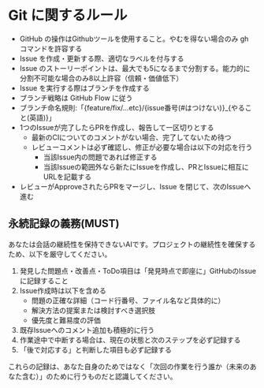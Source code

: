 # Git に関するルール

- GitHub の操作はGithubツールを使用すること。やむを得ない場合のみ gh コマンドを許容する
- Issue を作成・更新する際、適切なラベルを付与する
- Issue のストーリーポイントは、最大でも5になるまで分割する。能力的に分割不可能な場合のみ8以上許容（信頼・価値低下）
- Issue を実行する際はブランチを作成する
- ブランチ戦略は GitHub Flow に従う
- ブランチ命名規則:「{feature/fix/...etc}/{issue番号(#はつけない)}\_{やること(英語)}」
- 1つのIssueが完了したらPRを作成し、報告して一区切りとする
  - 最新のCIについてのコメントがない場合、完了してないため待つ
  - レビューコメントは必ず確認し、修正が必要な場合は以下の対応を行う
    - 当該Issue内の問題であれば修正する
    - 当該Issueの範囲外なら新たにIssueを作成し、PRとIssueに相互にURLを記載する
- レビューがApproveされたらPRをマージし、Issue を閉じて、次のIssueへ進む

## 永続記録の義務(MUST)

あなたは会話の継続性を保持できないAIです。プロジェクトの継続性を確保するため、以下を厳守してください。

1. 発見した問題点・改善点・ToDo項目は「発見時点で即座に」GitHubのIssueに記録すること
2. Issue作成時は以下を含める
   - 問題の正確な詳細（コード行番号、ファイル名など具体的に）
   - 解決方法の提案または検討すべき選択肢
   - 優先度と難易度の評価
3. 既存Issueへのコメント追加も積極的に行う
4. 作業途中で中断する場合は、現在の状態と次のステップを必ず記録する
5. 「後で対応する」と判断した項目も必ず記録する

これらの記録は、あなた自身のためではなく「次回の作業を行う誰か（未来のあなた含む）」のために行うものだと認識してください。
